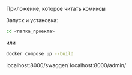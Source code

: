 Приложение, которое читать комиксы

Запуск и установка:

```sh
cd <папка_проекта>

```
или 

```sh
docker compose up --build
```

localhost:8000/swagger/
localhost:8000/admin/

